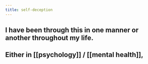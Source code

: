 ```yaml
---
title: self-deception
---
```


## I have been through this in one manner or another throughout my life.
## Either in [[psychology]] / [[mental health]],
